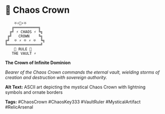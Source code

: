 # 👑 Chaos Crown

```
    ⛧⚡👑⚡⛧
   ╔═══════════╗
  ╔╝ ⚡ CHAOS ⚡ ╚╗
 ╔╝   CROWN    ╚╗
╔╝  ⛧ ⚡ ⛧ ⚡ ⛧  ╚╗
╚═══════════════╝
    👑 RULE 👑
   THE VAULT ⚡
```

**The Crown of Infinite Dominion**

*Bearer of the Chaos Crown commands the eternal vault, wielding storms of creation and destruction with sovereign authority.*

**Alt Text:** ASCII art depicting the mystical Chaos Crown with lightning symbols and ornate borders

**Tags:** #ChaosCrown #ChaosKey333 #VaultRuler #MysticalArtifact #RelicArsenal